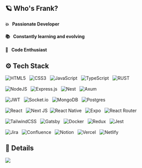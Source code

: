 ## 🪐 Who's Frank?


#### 💥  &nbsp; Passionate Developer
#### 📚  &nbsp; Constantly learning and evolving
#### 👾  &nbsp; Code Enthusiast

## ⚙️ Tech Stack

![HTML5](https://img.shields.io/badge/html5-%23E34F26.svg?style=for-the-badge&logo=html5&logoColor=white) &nbsp; ![CSS3](https://img.shields.io/badge/css3-%231572B6.svg?style=for-the-badge&logo=css3&logoColor=white) &nbsp;
 ![JavaScript](https://img.shields.io/badge/javascript-%23323330.svg?style=for-the-badge&logo=javascript&logoColor=%23F7DF1E) &nbsp; ![TypeScript](https://img.shields.io/badge/typescript-%23007ACC.svg?style=for-the-badge&logo=typescript&logoColor=white) &nbsp; ![RUST](https://img.shields.io/badge/rust-%23323330.svg?style=for-the-badge&logo=rust&logoColor=orangered) &nbsp; </br> </br>![NodeJS](https://img.shields.io/badge/node.js-6DA55F?style=for-the-badge&logo=node.js&logoColor=white) &nbsp; ![Express.js](https://img.shields.io/badge/express.js-%23404d59.svg?style=for-the-badge&logo=express&logoColor=%2361DAFB) &nbsp; ![Nest](https://img.shields.io/badge/nestjs-%23E0234E.svg?style=for-the-badge&logo=nestjs&logoColor=white) &nbsp; ![Axum](https://img.shields.io/badge/axum-%23323330.svg?style=for-the-badge&logo=rust&logoColor=orangered)  </br> </br> ![JWT](https://img.shields.io/badge/JWT-black?style=for-the-badge&logo=JSON%20web%20tokens) &nbsp; ![Socket.io](https://img.shields.io/badge/Socket.io-black?style=for-the-badge&logo=socket.io&badgeColor=010101) &nbsp; ![MongoDB](https://img.shields.io/badge/MongoDB-%234ea94b.svg?style=for-the-badge&logo=mongodb&logoColor=white) &nbsp; ![Postgres](https://img.shields.io/badge/postgres-%23316192.svg?style=for-the-badge&logo=postgresql&logoColor=white) &nbsp; </br> </br> ![React](https://img.shields.io/badge/react-%2320232a.svg?style=for-the-badge&logo=react&logoColor=%2361DAFB) &nbsp; ![Next JS](https://img.shields.io/badge/Next-black?style=for-the-badge&logo=next.js&logoColor=white)  &nbsp;![React Native](https://img.shields.io/badge/react_native-%2320232a.svg?style=for-the-badge&logo=react&logoColor=%2361DAFB) &nbsp; ![Expo](https://img.shields.io/badge/expo-1C1E24?style=for-the-badge&logo=expo&logoColor=#D04A37) &nbsp; ![React Router](https://img.shields.io/badge/React_Router-CA4245?style=for-the-badge&logo=react-router&logoColor=white) </br> </br>  ![TailwindCSS](https://img.shields.io/badge/tailwindcss-%2338B2AC.svg?style=for-the-badge&logo=tailwind-css&logoColor=white) &nbsp; ![Gatsby](https://img.shields.io/badge/Gatsby-%23663399.svg?style=for-the-badge&logo=gatsby&logoColor=white) &nbsp; ![Docker](https://img.shields.io/badge/docker-%230db7ed.svg?style=for-the-badge&logo=docker&logoColor=white) &nbsp; ![Redux](https://img.shields.io/badge/redux-%23593d88.svg?style=for-the-badge&logo=redux&logoColor=white) &nbsp; ![Jest](https://img.shields.io/badge/jest-9c4860?style=for-the-badge&logo=jest&logoColor=white)  </br> </br> ![Jira](https://img.shields.io/badge/jira-%230A0FFF.svg?style=for-the-badge&logo=jira&logoColor=white) &nbsp; ![Confluence](https://img.shields.io/badge/confluence-%23172BF4.svg?style=for-the-badge&logo=confluence&logoColor=white) &nbsp; ![Notion](https://img.shields.io/badge/Notion-%23000000.svg?style=for-the-badge&logo=notion&logoColor=white) &nbsp; ![Vercel](https://img.shields.io/badge/vercel-%23000000.svg?style=for-the-badge&logo=vercel&logoColor=white) &nbsp; ![Netlify](https://img.shields.io/badge/netlify-%23000000.svg?style=for-the-badge&logo=netlify&logoColor=#00C7B7)	   

## 🔭 Details

![](https://github-readme-stats.vercel.app/api/top-langs/?username=Aejkatappaja&theme=gruvbox&hide_border=false&include_all_commits=true&count_private=true&layout=compact)



